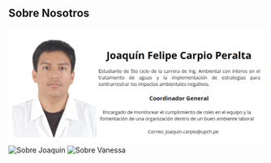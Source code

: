 ﻿## Sobre Nosotros
![Sobre Joaquín](https://github.com/sebastianfranco1342/FundamentosdeDisenoGrupo6/blob/main/Carpetas/Im%C3%A1genes/PerfilJoaqu%C3%ADn.png?raw=true)
![Sobre Joaquín](https://github.com/sebastianfranco1342/FundamentosdeDisenoGrupo6/blob/main/Carpetas/Im%C3%A1genes/PerfilMayerly.jpeg?raw=true)
![Sobre Vanessa](https://github.com/sebastianfranco1342/FundamentosdeDisenoGrupo6/blob/main/Carpetas/Im%C3%A1genes/PerfilVanesa.jpg?raw=true)
